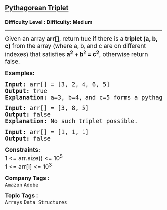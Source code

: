 <h2><a href="https://www.geeksforgeeks.org/problems/pythagorean-triplet3018/1?sortBy=submissions&category%255B%255D=Arrays&page=2&difficulty%255B%255D=1">Pythagorean Triplet</a></h2><h3>Difficulty Level : Difficulty: Medium</h3><hr><div class="problems_problem_content__Xm_eO" bis_skin_checked="1"><p><span style="font-size: 14pt;">Given an array <strong>arr[]</strong>, return true if there is a <strong>triplet (a, b, c)</strong> from the array (where a, b, and c are on different indexes) that satisfies <strong>a<sup>2</sup>&nbsp;+ b<sup>2</sup>&nbsp;= c<sup>2</sup></strong>, otherwise return false.</span></p>
<p><span style="font-size: 14pt;"><strong>Examples:</strong></span></p>
<pre><span style="font-size: 14pt;"><strong>Input: </strong>arr[] = [3, 2, 4, 6, 5]
<strong>Output:</strong> true
<strong>Explanation:</strong> a=3, b=4, and c=5 forms a pythagorean triplet.
</span></pre>
<pre><span style="font-size: 14pt;"><strong>Input: </strong>arr[] = [3, 8, 5]
<strong>Output:</strong> false
<strong>Explanation:</strong>&nbsp;No such triplet possible.</span></pre>
<pre><span style="font-size: 14pt;"><strong>Input: </strong>arr[] = [1, 1, 1]
<strong>Output:</strong> false</span></pre>
<p><span style="font-size: 14pt;"><strong>Constraints:</strong><br>1 &lt;= arr.size() &lt;= 10<sup>5</sup><br>1 &lt;= arr[i] &lt;= 10<sup>3</sup></span></p></div><p><span style=font-size:18px><strong>Company Tags : </strong><br><code>Amazon</code>&nbsp;<code>Adobe</code>&nbsp;<br><p><span style=font-size:18px><strong>Topic Tags : </strong><br><code>Arrays</code>&nbsp;<code>Data Structures</code>&nbsp;